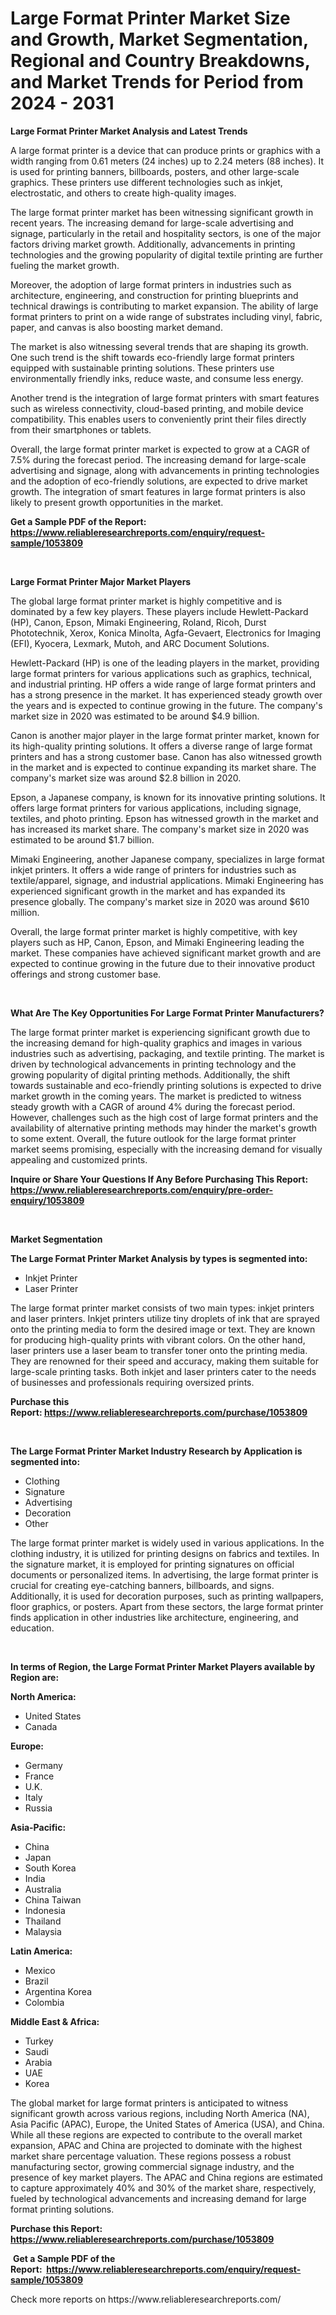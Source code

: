 <p><h1>Large Format Printer Market Size and Growth, Market Segmentation, Regional and Country Breakdowns, and Market Trends for Period from 2024 -  2031</h1></p><p><strong>Large Format Printer Market Analysis and Latest Trends</strong></p>
<p><p>A large format printer is a device that can produce prints or graphics with a width ranging from 0.61 meters (24 inches) up to 2.24 meters (88 inches). It is used for printing banners, billboards, posters, and other large-scale graphics. These printers use different technologies such as inkjet, electrostatic, and others to create high-quality images.</p><p>The large format printer market has been witnessing significant growth in recent years. The increasing demand for large-scale advertising and signage, particularly in the retail and hospitality sectors, is one of the major factors driving market growth. Additionally, advancements in printing technologies and the growing popularity of digital textile printing are further fueling the market growth.</p><p>Moreover, the adoption of large format printers in industries such as architecture, engineering, and construction for printing blueprints and technical drawings is contributing to market expansion. The ability of large format printers to print on a wide range of substrates including vinyl, fabric, paper, and canvas is also boosting market demand.</p><p>The market is also witnessing several trends that are shaping its growth. One such trend is the shift towards eco-friendly large format printers equipped with sustainable printing solutions. These printers use environmentally friendly inks, reduce waste, and consume less energy.</p><p>Another trend is the integration of large format printers with smart features such as wireless connectivity, cloud-based printing, and mobile device compatibility. This enables users to conveniently print their files directly from their smartphones or tablets.</p><p>Overall, the large format printer market is expected to grow at a CAGR of 7.5% during the forecast period. The increasing demand for large-scale advertising and signage, along with advancements in printing technologies and the adoption of eco-friendly solutions, are expected to drive market growth. The integration of smart features in large format printers is also likely to present growth opportunities in the market.</p></p>
<p><strong>Get a Sample PDF of the Report:&nbsp; <a href="https://www.reliableresearchreports.com/enquiry/request-sample/1053809">https://www.reliableresearchreports.com/enquiry/request-sample/1053809</a></strong></p>
<p>&nbsp;</p>
<p><strong>Large Format Printer Major Market Players</strong></p>
<p><p>The global large format printer market is highly competitive and is dominated by a few key players. These players include Hewlett-Packard (HP), Canon, Epson, Mimaki Engineering, Roland, Ricoh, Durst Phototechnik, Xerox, Konica Minolta, Agfa-Gevaert, Electronics for Imaging (EFI), Kyocera, Lexmark, Mutoh, and ARC Document Solutions.</p><p>Hewlett-Packard (HP) is one of the leading players in the market, providing large format printers for various applications such as graphics, technical, and industrial printing. HP offers a wide range of large format printers and has a strong presence in the market. It has experienced steady growth over the years and is expected to continue growing in the future. The company's market size in 2020 was estimated to be around $4.9 billion.</p><p>Canon is another major player in the large format printer market, known for its high-quality printing solutions. It offers a diverse range of large format printers and has a strong customer base. Canon has also witnessed growth in the market and is expected to continue expanding its market share. The company's market size was around $2.8 billion in 2020.</p><p>Epson, a Japanese company, is known for its innovative printing solutions. It offers large format printers for various applications, including signage, textiles, and photo printing. Epson has witnessed growth in the market and has increased its market share. The company's market size in 2020 was estimated to be around $1.7 billion.</p><p>Mimaki Engineering, another Japanese company, specializes in large format inkjet printers. It offers a wide range of printers for industries such as textile/apparel, signage, and industrial applications. Mimaki Engineering has experienced significant growth in the market and has expanded its presence globally. The company's market size in 2020 was around $610 million.</p><p>Overall, the large format printer market is highly competitive, with key players such as HP, Canon, Epson, and Mimaki Engineering leading the market. These companies have achieved significant market growth and are expected to continue growing in the future due to their innovative product offerings and strong customer base.</p></p>
<p>&nbsp;</p>
<p><strong>What Are The Key Opportunities For Large Format Printer Manufacturers?</strong></p>
<p><p>The large format printer market is experiencing significant growth due to the increasing demand for high-quality graphics and images in various industries such as advertising, packaging, and textile printing. The market is driven by technological advancements in printing technology and the growing popularity of digital printing methods. Additionally, the shift towards sustainable and eco-friendly printing solutions is expected to drive market growth in the coming years. The market is predicted to witness steady growth with a CAGR of around 4% during the forecast period. However, challenges such as the high cost of large format printers and the availability of alternative printing methods may hinder the market's growth to some extent. Overall, the future outlook for the large format printer market seems promising, especially with the increasing demand for visually appealing and customized prints.</p></p>
<p><strong>Inquire or Share Your Questions If Any Before Purchasing This Report: <a href="https://www.reliableresearchreports.com/enquiry/pre-order-enquiry/1053809">https://www.reliableresearchreports.com/enquiry/pre-order-enquiry/1053809</a></strong></p>
<p>&nbsp;</p>
<p><strong>Market Segmentation</strong></p>
<p><strong>The Large Format Printer Market Analysis by types is segmented into:</strong></p>
<p><ul><li>Inkjet Printer</li><li>Laser Printer</li></ul></p>
<p><p>The large format printer market consists of two main types: inkjet printers and laser printers. Inkjet printers utilize tiny droplets of ink that are sprayed onto the printing media to form the desired image or text. They are known for producing high-quality prints with vibrant colors. On the other hand, laser printers use a laser beam to transfer toner onto the printing media. They are renowned for their speed and accuracy, making them suitable for large-scale printing tasks. Both inkjet and laser printers cater to the needs of businesses and professionals requiring oversized prints.</p></p>
<p><strong>Purchase this Report:&nbsp;<a href="https://www.reliableresearchreports.com/purchase/1053809">https://www.reliableresearchreports.com/purchase/1053809</a></strong></p>
<p>&nbsp;</p>
<p><strong>The Large Format Printer Market Industry Research by Application is segmented into:</strong></p>
<p><ul><li>Clothing</li><li>Signature</li><li>Advertising</li><li>Decoration</li><li>Other</li></ul></p>
<p><p>The large format printer market is widely used in various applications. In the clothing industry, it is utilized for printing designs on fabrics and textiles. In the signature market, it is employed for printing signatures on official documents or personalized items. In advertising, the large format printer is crucial for creating eye-catching banners, billboards, and signs. Additionally, it is used for decoration purposes, such as printing wallpapers, floor graphics, or posters. Apart from these sectors, the large format printer finds application in other industries like architecture, engineering, and education.</p></p>
<p>&nbsp;</p>
<p><strong>In terms of Region, the Large Format Printer Market Players available by Region are:</strong></p>
<p>
    <p> <strong> North America: </strong>
        <ul>
            <li>United States</li>
            <li>Canada</li>
        </ul>
        </p> 
    <p> <strong> Europe: </strong>
        <ul>
            <li>Germany</li>
            <li>France</li>
            <li>U.K.</li>
            <li>Italy</li>
            <li>Russia</li>
        </ul>
        </p> 
    <p> <strong> Asia-Pacific: </strong>
        <ul>
            <li>China</li>
            <li>Japan</li>
            <li>South Korea</li>
            <li>India</li>
            <li>Australia</li>
            <li>China Taiwan</li>
            <li>Indonesia</li>
            <li>Thailand</li>
            <li>Malaysia</li>
        </ul>
        </p> 
    <p> <strong> Latin America: </strong>
        <ul>
            <li>Mexico</li>
            <li>Brazil</li>
            <li>Argentina Korea</li>
            <li>Colombia</li>
        </ul>
        </p> 
    <p> <strong> Middle East & Africa: </strong>
        <ul>
            <li>Turkey</li>
            <li>Saudi</li>
            <li>Arabia</li>
            <li>UAE</li>
            <li>Korea</li>
        </ul>
    </p>
    </p>
<p><p>The global market for large format printers is anticipated to witness significant growth across various regions, including North America (NA), Asia Pacific (APAC), Europe, the United States of America (USA), and China. While all these regions are expected to contribute to the overall market expansion, APAC and China are projected to dominate with the highest market share percentage valuation. These regions possess a robust manufacturing sector, growing commercial signage industry, and the presence of key market players. The APAC and China regions are estimated to capture approximately 40% and 30% of the market share, respectively, fueled by technological advancements and increasing demand for large format printing solutions.</p></p>
<p><strong>Purchase this Report: <a href="https://www.reliableresearchreports.com/purchase/1053809">https://www.reliableresearchreports.com/purchase/1053809</a></strong></p>
<p>&nbsp;<strong>Get a Sample PDF of the Report:&nbsp;&nbsp;<a href="https://www.reliableresearchreports.com/enquiry/request-sample/1053809">https://www.reliableresearchreports.com/enquiry/request-sample/1053809</a></strong></p>
<p><strong></strong></p>
<p>Check more reports on https://www.reliableresearchreports.com/</p>